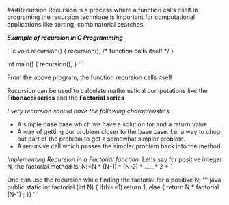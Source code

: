 ###Recursion
Recursion is a process where a function calls itself.In programing the recursion technique is important for computational applications like sorting, combinatorial searches. 

***Example  of recursion in C Programming***


'''c 
void recursion() {
   recursion(); /* function calls itself */
}

int main() {
   recursion();
}
'''


 From the above program, the function recursion calls itself 
 
 
 Recursion can be used to calculate mathematical computations like the **Fibonacci series** and the **Factorial series**

*Every recursion should have the following characteristics.*

  * A simple base case which we have a solution for and a return value.
  * A way of getting our problem closer to the base case. I.e. a way to chop out part of the problem to get a somewhat simpler problem.
  * A recursive call which passes the simpler problem back into the method.
  
  *Implementing Recursion in a Factorial function.*
 Let's say for positive integer N, the factorial method is:
 N!=N * (N-1) * (N-2) * ......* 2 * 1
 
 One can use the recursion while finding the factorial for a positive N;
  ''' java
  public static int factorial (int N) {
            if(N==1) 
            return 1;
            else {
            return N * factorial (N-1) ;
     }}
'''

            
            
